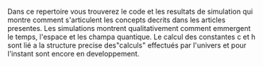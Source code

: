 Dans ce repertoire vous trouverez le code et les resultats de simulation qui montre comment s'articulent les concepts decrits dans les articles presentes. Les simulations montrent qualitativement comment emmergent le temps, l'espace et les champa quantique. Le calcul des constantes c et h sont lié a la structure precise des"calculs" effectués par l'univers et pour l'instant sont encore en developpement.
